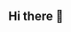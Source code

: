 ## Hi there 👋

<!--
**crgfclaudio/crgfclaudio** is a ✨ _special_ ✨ repository because its `README.md` (this file) appears on your GitHub profile.

Here are some ideas to get you started:
# Bem-vindo ao meu GitHub! 👋
Sou um estudante de Engenharia de Computação apaixonado por tecnologia, dados e desenvolvimento. Confira meus projetos!
🚧GitHub em construção então desde já me desculpem 🥹
## Sobre mim
- 🌱 Atualmente estou realizando alguns cursos por fora da faculdade buscando melhorar e aprofundar meus conhecimentos e esses cursos incluem Python, Analise de Dados, JavaScript e HTML.
- 💼 Buscando oportunidades em desenvolvimento, Dados e IA.
- 😍 amo cozinhar, ler e desafios.
## Projetos em destaque
- [Projeto 1](https://github.com/crgfclaudio/Convolussao_com_Python) - Projeto feito durante uma aula com foco em um desafio real utilizando Python para conseguir indentificar feijões ou milhos em qualquer tipo de foto.
- [Projeto 2](https://github.com/EvertonFerreir4/Tetris_Escolar) - Projeto em construção com alguns amigos com intuito de aprofundar e melhorar conhecimentos aprendidos dentro e fora da faculdade.
- [Projeto 3](https://github.com/EvertonFerreir4/Tetris_Escolar) - Projeto em construção com alguns amigos com intuito de aprofundar e melhorar conhecimentos aprendidos dentro e fora da faculdade.

